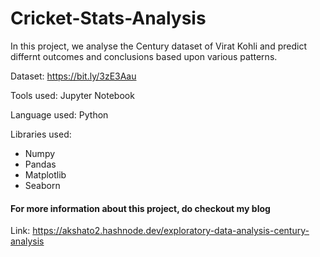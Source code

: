 # Cricket-Stats-Analysis

In this project, we analyse the Century dataset of Virat Kohli and predict differnt outcomes and conclusions based upon various patterns.

Dataset: [https://bit.ly/3zE3Aau ](https://www.kaggle.com/datasets/drahulsingh/virat-kohli-all-international-cricket-centuries)

Tools used: Jupyter Notebook

Language used: Python

Libraries used: 
 - Numpy
 - Pandas
 - Matplotlib
 - Seaborn

#### For more information about this project, do checkout my blog
Link: https://akshato2.hashnode.dev/exploratory-data-analysis-century-analysis
